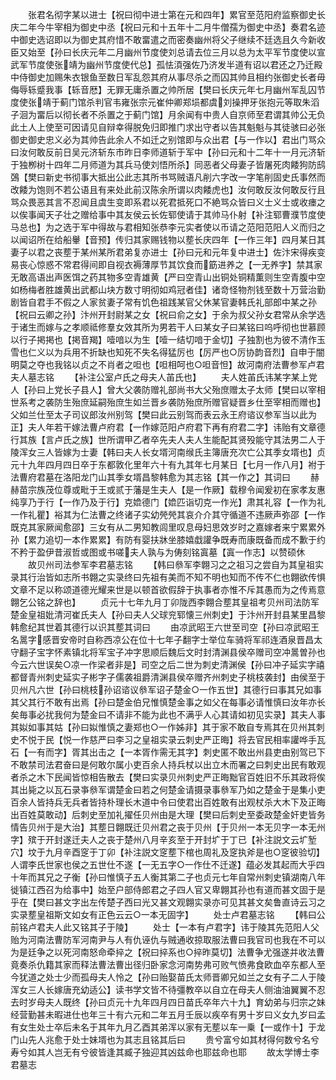<!-- { "loadSidebar": true } -->
　　张君名彻字某以进士【祝曰彻中进士第在元和四年】累官至范阳府监察御史长庆二年今牛宰相为御史中丞【祝曰元和十五年十二月牛僧孺为御史中丞】奏君名迹中御史选诏即以为御史其府惜不敢畱遣之而密奏幽州将父子继续不廷选且久今新收臣又始至【孙曰长庆元年二月幽州节度使刘总请去位三月以总为太平军节度使以宣武军节度使张靖为幽州节度使代总】孤怯湏强佐乃济发半道有诏以君还之乃迁殿中侍御史加赐朱衣银鱼至数日军乱怨其府从事尽杀之而囚其帅且相约张御史长者毋侮辱轹蹙我事【轹音厯】无罪无庸杀置之帅所居【樊曰长庆元年七月幽州军乱囚节度使张靖于蓟门馆杀判官韦雍张宗元崔仲卿郑埙都虞刘操押牙张抱元等取朱滔子洄为畱后以彻长者不杀置之于蓟门馆】月余闻有中贵人自京师至君谓其帅公无负此土人上使至可因请见自辩幸得脱免归即推门求出守者以告其魁魁与其徒骇曰必张御史御史忠义必为其帅告此余人不如迁之别馆即与众出君【与一作以】君出门骂众曰汝何敢反前日吴元济斩东市昨日李师道斩于军中【孙曰元和十二年十一月元济斩于独栁树十四年二月师道为其兵马使刘悟所杀】同恶者父母妻子皆屠死肉餧狗防鸱鵶【樊曰新史书彻事大抵出公此志其所书骂贼语凡削六字改一字笔削固史氏事然而改餧为饱则不若公语且有来处此前汉陈余所谓以肉餧虎也】汝何敢反汝何敢反行且骂众畏恶其言不忍闻且虞生变即系君以死君抵死口不絶骂众皆曰义士义士或收瘗之以俟事闻天子壮之赠给事中其友侯云长佐郓使请于其帅马仆射【补注郓曹濮节度使马总也】为之选于军中得故与君相知张恭李元实者使以币请之范阳范阳人义而归之以闻诏所在给船轝【音预】传归其家赐钱物以塟长庆四年【一作三年】四月某日其妻子以君之丧塟于某州某所君弟复亦进士【孙曰元和元年复中进士】佐汴宋得疾变易丧心惊惑不常君得间即自视衣褥薄厚节其饮食而筯进养之【一无养字】禁其家无敢高语出声医饵之药其物多空青雄黄【严曰空青山出铜处铜精薫则生空青腹中空如杨梅者胜雄黄出武都山块方数寸明彻如鸡冠者佳】诸竒怪物剂钱至数十万营治勤剧皆自君手不假之人家贫妻子常有饥色祖践某官父休某官妻韩氏礼部郎中某之孙【祝曰云卿之孙】汴州开封尉某之女【祝曰俞之女】于余为叔父孙女君常从余学选于诸生而嫁与之孝顺祗修羣女效其所为男若干人曰某女子曰某铭曰呜呼彻也世慕顾以行子掲掲也【掲音羯】噎喑以为生【噎一结切喑于金切】子独割也为彼不清作玉雪也仁义以为兵用不折缺也知死不失名得猛厉也【厉严也○厉协韵音烈】自申于闇明莫之夺也我铭以贞之不肖者之呾也【呾相呵也○呾音怛】故河南府法曹参军卢君夫人墓志铭
　　【补注公室卢氏之母夫人苖氏也】
　　夫人姓苖氏讳某字某上党人【孙曰上党长子县人】曾大父袭防赠礼部尚书大父殆庶赠太子太师【樊曰以宰相世系考之袭防生殆庶延嗣殆庶生如兰晋乡袭防殆庶所赠官疑晋乡仕至宰相而赠也】父如兰仕至太子司议郎汝州别驾【樊曰此云别驾而表云永王府谘议参军当以此为正】夫人年若干嫁法曹卢府君【一作嫁范阳卢府君下再有府君二字】讳贻有文章德行其族【言卢氏之族】世所谓甲乙者卒先夫人夫人生能配其贤殁能守其法男二人于陵浑女三人皆嫁为士妻【韩曰夫人长女壻河南缑氏主簿唐充次亡公其季女壻也】贞元十九年四月四日卒于东都敦化里年六十有九其年七月某日【七月一作八月】袝于法曹府君墓在洛阳龙门山其季女壻昌黎韩愈为其志铭【其一作之】其词曰
　　赫赫苗宗族茂位尊或毗于王或贰于藩是生夫人【是一作厥】载穆令闻爰初在家孝友惠纯享乃于行【一作乃及于行】克嫓德门【嫓匹诣切克一作光】肃其礼容【一作为礼一作礼瞿】裕其为仁法曹之终诸子实幼焭焭其哀介介其守循道不违厥声弥邵【一作既克其家厥闻愈邵】三女有从二男知教闾里叹息母妇思效岁时之嘉嫁者来宁累累外孙【累力追切一本作累累】有防有婴扶牀坐膝嬉戱讙争既寿而康既备而成不歉于约不矜于盈伊昔淑哲或图或书嗟夫人孰与为俦刻铭寘墓【寘一作志】以赞硕休
　　故贝州司法参军李君墓志铭
　　【韩曰叅军李翺习之之祖习之尝自为其皇祖实录其行治皆如志所书翺之实录终曰先祖有美而不知不明也知而不传不仁也翺欲传惧文章不足以称颂道德光耀来世是以顿首欲假辞于执事者亦惟不斥其愚而为之传焉意翺乞公铭之辞也】
　　贞元十七年九月丁卯陇西李翺合塟其皇祖考贝州司法防军楚金皇祖妣清河崔氏夫人【孙曰夫人父球兖郓懐三州刺史】于汴州开封县某里昌黎韩愈纪其世着其德行以识其塟其词曰
　　由凉武昭王六世至司空【孙曰凉武昭王名暠字感晋安帝时自称西凉公在位十七年子翻字士举位车骑将军祁连酒泉晋昌太守翻子宝字怀素镇北将军宝子冲字思顺后魏后文时封清渊县侯卒赠司空冲暠曽孙也今云六世误矣○凉一作梁者非是】司空之后二世为刺史清渊侯【孙曰冲子延实字禧都督青州刺史延实子彬字子儒袭祖爵清渊县侯卒赠齐州刺史子桃枝袭封】由侯至于贝州凡六世【孙曰桃枝孙诏谘议叅军诏子楚金○一作五世】其德行曰事其兄如事其父其行不敢有出焉【孙曰楚金伯兄惟慎楚金事之如父在每事必请惟慎曰汝年亦长矣毎事必扰我何为楚金曰不请非不能为此也不满乎人心其请如初见实录】其夫人事其姒如事其姑【孙曰姒惟慎之妻郑也○一作姊非】其于家不敢自专焉其在贝州其刺史不悦于民【悦一作慈严曰李习之皇祖实录云刺史严正晦】将去官民相率讙哗手瓦石【一有而字】胥其出击之【一本胥作需无其字】刺史匿不敢出州县吏由别驾已下不敢禁司法君奋曰是何敢尔属小吏百余人持兵杖以出立木而署之曰刺史出民有敢观者杀之木下民闻皆惊相告散去【樊曰实录贝州刺史严正晦黜官百姓旧不乐其政将俟其出毙之以瓦石录亊叅军谓楚金曰若之何楚金请摄录事叅军乃如之楚金于是集小吏百余人皆持兵无兵者皆持朴理长木道中令曰使君出百姓敢有出观杖杀大木下及正晦出百姓莫敢动】后刺史至加礼擢任贝州由是大理【樊曰后刺史至委政楚金奸吏皆务情告贝州于是大治】其塟日翺既迁贝州君之丧于贝州【于贝州一本无贝字一本无州字】殡于开封遂迁夫人之丧于楚州八月辛亥至于开封圹于丁已【补注説文云圹堑穴】坟于九月辛酉窆于丁卯【补注説文窆塟下棺也周礼及窆执斧是也○窆彼验切】人谓李氏世家也侯之五世仕不遂【一无五字○一作仕不迁遂】蕴必发其起而大乎四十年而其兄之子衡【孙曰惟慎子五人衡其第二子也贞元七年自常州刺史镇湖南八年徙镇江西召为给事中】始至户部侍郎君之子四人官又卑翺其孙也有道而甚文固于是乎在【樊曰甚文字出左传楚子西曰光又甚文观翺实录亦可见其甚文矣鲁直诗云习之实录塟皇祖斯文如女有正色云云○一本无固字】
　　处士卢君墓志铭
　　【韩曰公前铭卢君夫人此又铭其子于陵】
　　处士【一本有卢君字】讳于陵其先范阳人父贻为河南法曹防军河南尹与人有仇诬仇与贼通收掠取服法曹曰我官司也我在不可以为是廷争之以死河南怒命牵捽之【祝曰捽系也○捽昨莫切】法曹争尤强遂并收法曹竟奏杀仇籍其家而释法曹法曹出径归卧家念河南势弗可败气愤弗食欧血卒东都人至今犹道之处士少而孤母夫人怜之【孙曰贻娶苗氏太师晋卿兄如兰之女有子二人于陵浑女三人长嫁唐充幼适公】读书学文皆不待彊教卒以自立在母夫人侧油油翼翼不忍去时岁母夫人既终【孙曰贞元十九年四月四日苗氏卒年六十九】育幼弟与归宗之妹经营勤甚未暇进仕也年三十有六元和二年五月壬辰以疾卒有男十岁曰义女九岁曰孟有女生处士卒后未名于其年九月乙酉其弟浑以家有无塟以车一乗【一或作十】于龙门山先人兆愈于处士妹壻也为其志且铭其后曰
　　贵兮富兮如其材得何数兮名兮寿兮如其人岂无有兮彼皆逢其臧子独迎其凶兹命也耶兹命也耶
　　故太学博士李君墓志
